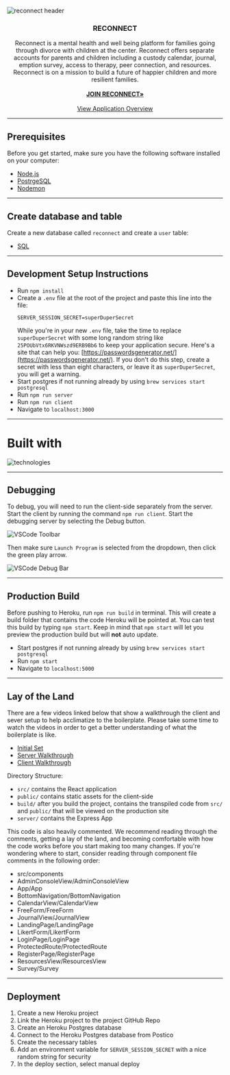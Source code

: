![reconnect header](https://github.com/Rhematic/ReConnect/assets/111538729/65fe148a-2687-4999-992b-e7bf422c8bd7)

<h3 align="center">RECONNECT</h3>

  <p align="center">
Reconnect is a mental health and well being platform for families going through divorce with children at the center. Reconnect offers separate accounts for parents and children including a custody calendar, journal, emption survey, access to therapy, peer connection, and resources. Reconnect is on a mission to build a future of happier children and more resilient families. 
    <br />
    <br />
<a href="LINK GOES HERE" target="_blank"><strong>JOIN RECONNECT»</strong></a>
    <br />
    <br />
    <a href="https://docs.google.com/document/d/101jtA3QJ7x5wuVp1GeXgvGrcZB8YwBn9OCv7VVni0n8/edit?usp=sharing" target="_blank">View Application Overview</a>

---

## Prerequisites

Before you get started, make sure you have the following software installed on your computer:

- [Node.js](https://nodejs.org/en/)
- [PostrgeSQL](https://www.postgresql.org/)
- [Nodemon](https://nodemon.io/)

--- 

## Create database and table

Create a new database called `reconnect` and create a `user` table:

- [SQL](database.sql)

---

## Development Setup Instructions

- Run `npm install`
- Create a `.env` file at the root of the project and paste this line into the file:
  ```
  SERVER_SESSION_SECRET=superDuperSecret
  ```
  While you're in your new `.env` file, take the time to replace `superDuperSecret` with some long random string like `25POUbVtx6RKVNWszd9ERB9Bb6` to keep your application secure. Here's a site that can help you: [https://passwordsgenerator.net/](https://passwordsgenerator.net/). If you don't do this step, create a secret with less than eight characters, or leave it as `superDuperSecret`, you will get a warning.
- Start postgres if not running already by using `brew services start postgresql`
- Run `npm run server`
- Run `npm run client`
- Navigate to `localhost:3000`


---
# Built with

![technologies](https://github.com/Rhematic/ReConnect/assets/111538729/ea5a078c-261d-4a4c-9da1-8634d610c30d)

---

## Debugging

To debug, you will need to run the client-side separately from the server. Start the client by running the command `npm run client`. Start the debugging server by selecting the Debug button.

![VSCode Toolbar](documentation/images/vscode-toolbar.png)

Then make sure `Launch Program` is selected from the dropdown, then click the green play arrow.

![VSCode Debug Bar](documentation/images/vscode-debug-bar.png)

---

## Production Build

Before pushing to Heroku, run `npm run build` in terminal. This will create a build folder that contains the code Heroku will be pointed at. You can test this build by typing `npm start`. Keep in mind that `npm start` will let you preview the production build but will **not** auto update.

- Start postgres if not running already by using `brew services start postgresql`
- Run `npm start`
- Navigate to `localhost:5000`

---

## Lay of the Land

There are a few videos linked below that show a walkthrough the client and sever setup to help acclimatize to the boilerplate. Please take some time to watch the videos in order to get a better understanding of what the boilerplate is like.

- [Initial Set](https://vimeo.com/453297271)
- [Server Walkthrough](https://vimeo.com/453297212)
- [Client Walkthrough](https://vimeo.com/453297124)

Directory Structure:

- `src/` contains the React application
- `public/` contains static assets for the client-side
- `build/` after you build the project, contains the transpiled code from `src/` and `public/` that will be viewed on the production site
- `server/` contains the Express App

This code is also heavily commented. We recommend reading through the comments, getting a lay of the land, and becoming comfortable with how the code works before you start making too many changes. If you're wondering where to start, consider reading through component file comments in the following order:

- src/components
- AdminConsoleView/AdminConsoleView
- App/App
- BottomNavigation/BottomNavigation
- CalendarView/CalendarView
- FreeForm/FreeForm
- JournalView/JournalView
- LandingPage/LandingPage
- LikertForm/LikertForm
- LoginPage/LoginPage
- ProtectedRoute/ProtectedRoute
- RegisterPage/RegisterPage
- ResourcesView/ResourcesView
 - Survey/Survey
 
 ---

## Deployment

1. Create a new Heroku project
1. Link the Heroku project to the project GitHub Repo
1. Create an Heroku Postgres database
1. Connect to the Heroku Postgres database from Postico
1. Create the necessary tables
1. Add an environment variable for `SERVER_SESSION_SECRET` with a nice random string for security
1. In the deploy section, select manual deploy

